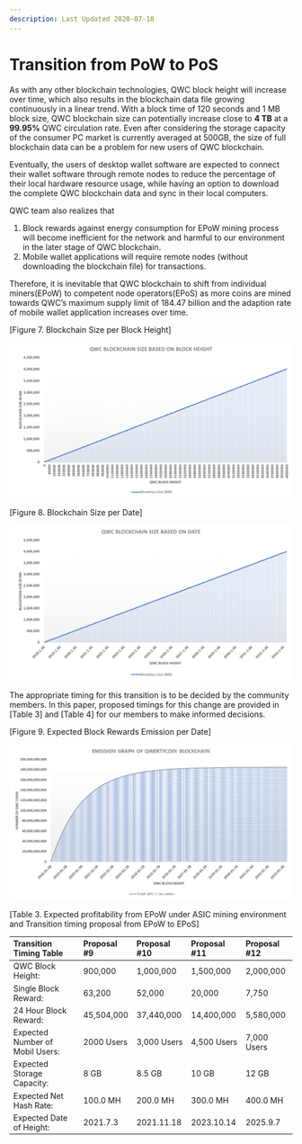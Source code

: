 ```yaml
---
description: Last Updated 2020-07-10
---
```


# Transition from PoW to PoS

As with any other blockchain technologies, QWC block height will increase over time, which also results in the blockchain data file growing continuously in a linear trend. With a block time of 120 seconds and 1 MB block size, QWC blockchain size can potentially increase close to **4 TB** at a **99.95%** QWC circulation rate. Even after considering the storage capacity of the consumer PC market is currently averaged at 500GB, the size of full blockchain data can be a problem for new users of QWC blockchain.

Eventually, the users of desktop wallet software are expected to connect their wallet software through remote nodes to reduce the percentage of their local hardware resource usage, while having an option to download the complete QWC blockchain data and sync in their local computers.

QWC team also realizes that

1. Block rewards against energy consumption for EPoW mining process will become inefficient for the network and harmful to our environment in the later stage of QWC blockchain.
2. Mobile wallet applications will require remote nodes \(without downloading the blockchain file\) for transactions.

Therefore, it is inevitable that QWC blockchain to shift from individual miners\(EPoW\) to competent node operators\(EPoS\) as more coins are mined towards QWC’s maximum supply limit of 184.47 billion and the adaption rate of mobile wallet application increases over time.

\[Figure 7. Blockchain Size per Block Height\]

![](../.gitbook/assets/5.png)

\[Figure 8. Blockchain Size per Date\]

![](../.gitbook/assets/6.png)

The appropriate timing for this transition is to be decided by the community members. In this paper, proposed timings for this change are provided in \[Table 3\] and \[Table 4\] for our members to make informed decisions.

\[Figure 9. Expected Block Rewards Emission per Date\]

![](../.gitbook/assets/2.png)

\[Table 3. Expected profitability from EPoW under ASIC mining environment and Transition timing proposal from EPoW to EPoS\]

| Transition Timing Table | Proposal \#9 | Proposal \#10 | Proposal \#11 | Proposal \#12 |
| :--- | :--- | :--- | :--- | :--- |
| QWC Block Height: | 900,000 | 1,000,000 | 1,500,000 | 2,000,000 |
| Single Block Reward: | 63,200 | 52,000 | 20,000 | 7,750 |
| 24 Hour Block Reward: | 45,504,000  | 37,440,000  | 14,400,000 | 5,580,000 |
| Expected Number of Mobil Users: | 2000 Users | 3,000 Users | 4,500 Users | 7,000 Users |
| Expected Storage Capacity: | 8 GB | 8.5 GB | 10 GB |  12 GB |
| Expected Net Hash Rate: | 100.0 MH | 200.0 MH | 300.0 MH | 400.0 MH |
| Expected Date of Height: | 2021.7.3 | 2021.11.18 | 2023.10.14 | 2025.9.7 |

